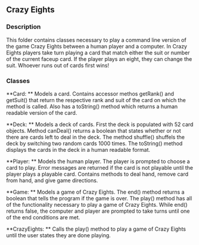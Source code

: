 ## Crazy Eights

### Description
This folder contains classes necessary to play a command line version of the game Crazy Eights between a human player and a computer. 
In Crazy Eights players take turn playing a card that match either the suit or number of the current faceup card. If the player plays an
eight, they can change the suit. Whoever runs out of cards first wins!

### Classes
**Card: **
Models a card. Contains accessor methos getRank() and getSuit() that return the respective rank and suit of 
the card on which the method is called. Also has a toString() method which returns a human readable version of the card.

**Deck: **
Models a deck of cards. First the deck is populated with 52 card objects. Method canDeal() returns a boolean that states 
whether or not there are cards left to deal in the deck. The method shuffle() shuffels the deck by switching two random cards
1000 times. The toString() method displays the cards in the deck in a human readable format.

**Player: **
Models the human player. The player is prompted to choose a card to play. Error messages are returned if the card is not playable 
until the player plays a playable card. Contains methods to deal hand, remove card from hand, 
and give game directions.

**Game: **
Models a game of Crazy Eights. The end() method returns a boolean that tells the program if the game is over. The play() method
has all of the functionality necessary to play a game of Crazy Eights. While end() returns false, the computer and player are
prompted to take turns until one of the end conditions are met. 

**CrazyEights: **
Calls the play() method to play a game of Crazy Eights until the user states they are done playing.

